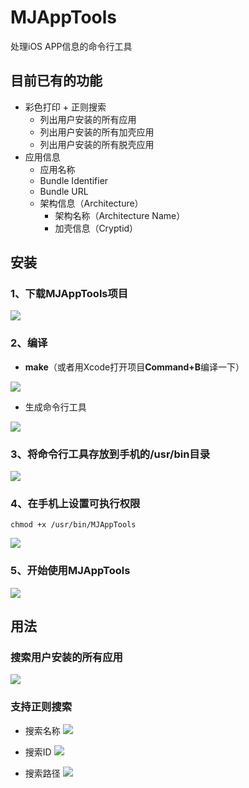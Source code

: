 # MJAppTools
处理iOS APP信息的命令行工具



## 目前已有的功能

- 彩色打印 + 正则搜索
  - 列出用户安装的所有应用
  - 列出用户安装的所有加壳应用
  - 列出用户安装的所有脱壳应用
- 应用信息
  - 应用名称
  - Bundle Identifier
  - Bundle URL
  - 架构信息（Architecture）
    - 架构名称（Architecture Name）
    - 加壳信息（Cryptid）




## 安装

### 1、下载MJAppTools项目

![](https://images2017.cnblogs.com/blog/497279/201801/497279-20180128160423850-1514904706.png)



### 2、编译

- **make**（或者用Xcode打开项目**Command+B**编译一下）

![](https://images2017.cnblogs.com/blog/497279/201801/497279-20180128160439272-1085020939.png)

- 生成命令行工具

![](https://images2017.cnblogs.com/blog/497279/201801/497279-20180128160450287-718908728.png)



### 3、将命令行工具存放到手机的/usr/bin目录

![](https://images2017.cnblogs.com/blog/497279/201801/497279-20180128160456444-2037015854.png)



### 4、在手机上设置可执行权限

```shell
chmod +x /usr/bin/MJAppTools
```

![](https://images2017.cnblogs.com/blog/497279/201801/497279-20180128160514569-571116137.png)



### 5、开始使用MJAppTools

![](https://images2017.cnblogs.com/blog/497279/201801/497279-20180128160520912-1432195115.png)



## 用法

### 搜索用户安装的所有应用

![](https://images2017.cnblogs.com/blog/497279/201801/497279-20180128221025584-441116962.png)

### 支持正则搜索
- 搜索名称
  ![](https://images2017.cnblogs.com/blog/497279/201801/497279-20180128221554725-1505248222.png)

- 搜索ID
  ![](https://images2017.cnblogs.com/blog/497279/201801/497279-20180128221635897-1734040701.png)

- 搜索路径
  ![](https://images2017.cnblogs.com/blog/497279/201801/497279-20180129014550003-918385208.png)
